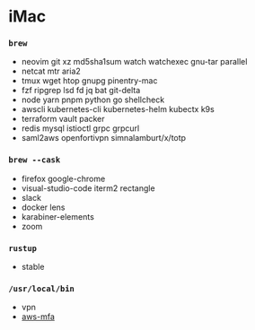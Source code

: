 iMac
========

### `brew`
- neovim git xz md5sha1sum watch watchexec gnu-tar parallel
- netcat mtr aria2
- tmux wget htop gnupg pinentry-mac
- fzf ripgrep lsd fd jq bat git-delta
- node yarn pnpm python go shellcheck
- awscli kubernetes-cli kubernetes-helm kubectx k9s
- terraform vault packer
- redis mysql istioctl grpc grpcurl
- saml2aws openfortivpn simnalamburt/x/totp





### `brew --cask`
- firefox google-chrome
- visual-studio-code iterm2 rectangle
- slack
- docker lens
- karabiner-elements
- zoom





### `rustup`
- stable






### `/usr/local/bin`
- vpn
- [aws-mfa](https://github.com/simnalamburt/snippets/blob/master/sh/aws-mfa)

